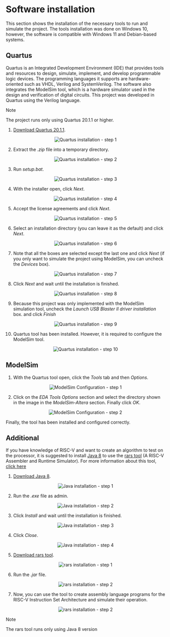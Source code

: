 # Software installation

This section shows the installation of the necessary tools to run and simulate the project. The tools installation was done on Windows 10, however, the software is compatible with Windows 11 and Debian-based systems.

## Quartus
Quartus is an Integrated Development Environment (IDE) that provides tools and resources to design, simulate, implement, and develop programmable logic devices. The programming languages it supports are hardware-oriented such as VHDL, Verilog and SystemVerilog. The software also integrates the ModelSim tool, which is a hardware simulator used in the design and verification of digital circuits. This project was developed in Quartus using the Verilog language.

>[!NOTE]
>
>The project runs only using Quartus 20.1.1 or higher.

1. [Download Quartus 20.1.1](https://www.intel.com/content/www/us/en/software-kit/660907/intel-quartus-prime-lite-edition-design-software-version-20-1-1-for-windows.html).

<p align="center">
  <img src="/assets/images/quartusInstallation1.png" alt="Quartus installation - step 1" title="Quartus installation - step 1">
</p>

2. Extract the *.zip* file into a temporary directory.

<p align="center">
  <img src="/assets/images/quartusInstallation2.png" alt="Quartus installation - step 2" title="Quartus installation - step 2">
</p>

3. Run *setup.bat*.

<p align="center">
  <img src="/assets/images/quartusInstallation3.png" alt="Quartus installation - step 3" title="Quartus installation - step 3">
</p>

4. With the installer open, click *Next*.

<p align="center">
  <img src="/assets/images/quartusInstallation4.png" alt="Quartus installation - step 4" title="Quartus installation - step 4">
</p>

5. Accept the license agreements and click *Next*.

<p align="center">
  <img src="/assets/images/quartusInstallation5.png" alt="Quartus installation - step 5" title="Quartus installation - step 5">
</p>

6. Select an installation directory (you can leave it as the default) and click *Next*.

<p align="center">
  <img src="/assets/images/quartusInstallation6.png" alt="Quartus installation - step 6" title="Quartus installation - step 6">
</p>

7. Note that all the boxes are selected except the last one and click *Next* (if you only want to simulate the project using ModelSim, you can uncheck the *Devices* box).

<p align="center">
  <img src="/assets/images/quartusInstallation7.png" alt="Quartus installation - step 7" title="Quartus installation - step 7">
</p>

8. Click *Next* and wait until the installation is finished.

<p align="center">
  <img src="/assets/images/quartusInstallation8.png" alt="Quartus installation - step 8" title="Quartus installation - step 8">
</p>

9. Because this project was only implemented with the ModelSim simulation tool, uncheck the *Launch USB Blaster II driver installation* box. and click *Finish*

<p align="center">
  <img src="/assets/images/quartusInstallation9.png" alt="Quartus installation - step 9" title="Quartus installation - step 9">
</p>

10. Quartus tool has been installed. However, it is required to configure the ModelSim tool.

<p align="center">
  <img src="/assets/images/quartusInstallation10.png" alt="Quartus installation - step 10" title="Quartus installation - step 10">
</p>

## ModelSim

1. With the Quartus tool open, click the *Tools* tab and then *Options*.

<p align="center">
  <img src="/assets/images/modelsimConfiguration1.png" alt="ModelSim Configuration - step 1" title="ModelSim Configuration - step 1">
</p>

2. Click on the *EDA Tools Options* section and select the directory shown in the image in the *ModelSim-Altera* section. Finally click *OK*.

<p align="center">
  <img src="/assets/images/modelsimConfiguration2.png" alt="ModelSim Configuration - step 2" title="ModelSim Configuration - step 2">
</p>

Finally, the tool has been installed and configured correctly.

## Additional

If you have knowledge of RISC-V and want to create an algorithm to test on the processor, it is suggested to install [Java 8](https://www.java.com/es/download/ie_manual.jsp) to use the [rars tool](https://github.com/TheThirdOne/rars/releases/tag/v1.6) (A RISC-V Assembler and Runtime Simulator). For more information about this tool, [click here](https://github.com/TheThirdOne/rars)

1. [Download Java 8](https://www.java.com/es/download/ie_manual.jsp).

<p align="center">
  <img src="/assets/images/javaInstallation1.png" alt="Java installation - step 1" title="Java installation - step 1">
</p>

2. Run the *.exe* file as admin.

<p align="center">
  <img src="/assets/images/javaInstallation2.png" alt="Java installation - step 2" title="Java installation - step 2">
</p>

3. Click *Install* and wait until the installation is finished.

<p align="center">
  <img src="/assets/images/javaInstallation3.png" alt="Java installation - step 3" title="Java installation - step 3">
</p>

4. Click *Close*.

<p align="center">
  <img src="/assets/images/javaInstallation4.png" alt="Java installation - step 4" title="Java installation - step 4">
</p>

5. [Download rars tool](https://github.com/TheThirdOne/rars/releases/tag/v1.6).

<p align="center">
  <img src="/assets/images/rarsInstallation1.png" alt="rars installation - step 1" title="rars installation - step 1">
</p>

6. Run the *.jar* file.

<p align="center">
  <img src="/assets/images/rarsInstallation2.png" alt="rars installation - step 2" title="rars installation - step 2">
</p>

7. Now, you can use the tool to create assembly language programs for the RISC-V Instruction Set Architecture and simulate their operation.

<p align="center">
  <img src="/assets/images/rarsInstallation3.png" alt="rars installation - step 2" title="rars installation - step 3">
</p>

>[!NOTE]
>
>The rars tool runs only using Java 8 version
